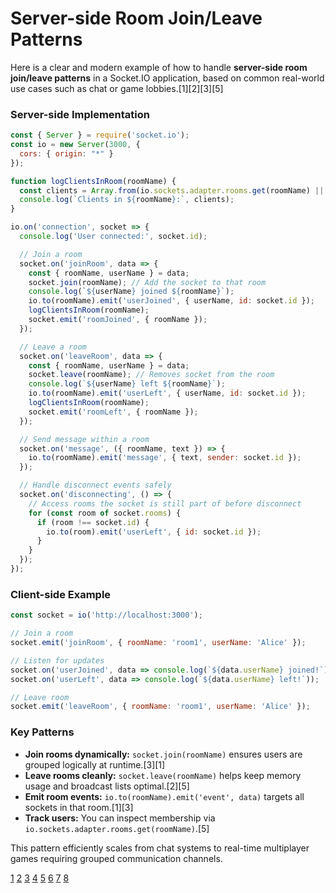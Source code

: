 # Server-side Room Join/Leave Patterns

Here is a clear and modern example of how to handle **server-side room join/leave patterns** in a Socket.IO application, based on common real-world use cases such as chat or game lobbies.[1][2][3][5]

### Server-side Implementation

```javascript
const { Server } = require('socket.io');
const io = new Server(3000, {
  cors: { origin: "*" }
});

function logClientsInRoom(roomName) {
  const clients = Array.from(io.sockets.adapter.rooms.get(roomName) || []);
  console.log(`Clients in ${roomName}:`, clients);
}

io.on('connection', socket => {
  console.log('User connected:', socket.id);

  // Join a room
  socket.on('joinRoom', data => {
    const { roomName, userName } = data;
    socket.join(roomName); // Add the socket to that room
    console.log(`${userName} joined ${roomName}`);
    io.to(roomName).emit('userJoined', { userName, id: socket.id });
    logClientsInRoom(roomName);
    socket.emit('roomJoined', { roomName });
  });

  // Leave a room
  socket.on('leaveRoom', data => {
    const { roomName, userName } = data;
    socket.leave(roomName); // Removes socket from the room
    console.log(`${userName} left ${roomName}`);
    io.to(roomName).emit('userLeft', { userName, id: socket.id });
    logClientsInRoom(roomName);
    socket.emit('roomLeft', { roomName });
  });

  // Send message within a room
  socket.on('message', ({ roomName, text }) => {
    io.to(roomName).emit('message', { text, sender: socket.id });
  });

  // Handle disconnect events safely
  socket.on('disconnecting', () => {
    // Access rooms the socket is still part of before disconnect
    for (const room of socket.rooms) {
      if (room !== socket.id) {
        io.to(room).emit('userLeft', { id: socket.id });
      }
    }
  });
});
```

### Client-side Example

```javascript
const socket = io('http://localhost:3000');

// Join a room
socket.emit('joinRoom', { roomName: 'room1', userName: 'Alice' });

// Listen for updates
socket.on('userJoined', data => console.log(`${data.userName} joined!`));
socket.on('userLeft', data => console.log(`${data.userName} left!`));

// Leave room
socket.emit('leaveRoom', { roomName: 'room1', userName: 'Alice' });
```

### Key Patterns

- **Join rooms dynamically:** `socket.join(roomName)` ensures users are grouped logically at runtime.[3][1]
- **Leave rooms cleanly:** `socket.leave(roomName)` helps keep memory usage and broadcast lists optimal.[2][5]
- **Emit room events:** `io.to(roomName).emit('event', data)` targets all sockets in that room.[1][3]
- **Track users:** You can inspect membership via `io.sockets.adapter.rooms.get(roomName)`.[5]

This pattern efficiently scales from chat systems to real-time multiplayer games requiring grouped communication channels.

[1](https://app.studyraid.com/en/read/11916/379681/joining-and-leaving-rooms)
[2](https://stackoverflow.com/questions/34909323/socket-io-how-to-correctly-join-and-leave-rooms)
[3](https://socket.io/docs/v3/rooms/)
[4](https://docs.colyseus.io/server/room)
[5](https://github.com/socketio/socket.io/discussions/4663)
[6](https://learn.microsoft.com/en-us/javascript/api/overview/azure/web-pubsub-client-readme?view=azure-node-latest)
[7](https://dev.to/okmttdhr/micro-frontends-patters-13-server-side-composition-1of5)
[8](https://gist.github.com/crtr0/2896891)